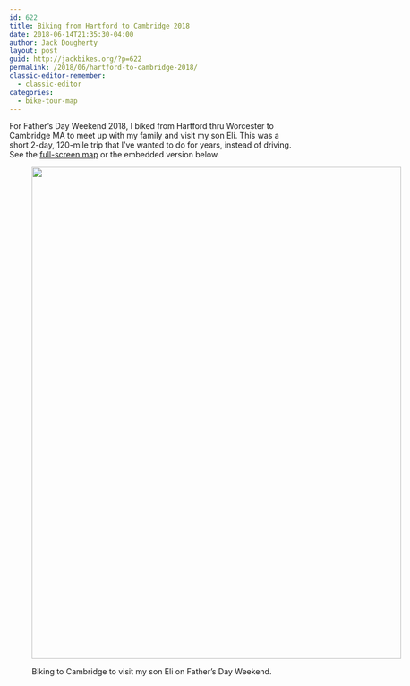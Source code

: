 ```yaml
---
id: 622
title: Biking from Hartford to Cambridge 2018
date: 2018-06-14T21:35:30-04:00
author: Jack Dougherty
layout: post
guid: http://jackbikes.org/?p=622
permalink: /2018/06/hartford-to-cambridge-2018/
classic-editor-remember:
  - classic-editor
categories:
  - bike-tour-map
---
```

For Father&#8217;s Day Weekend 2018, I biked from Hartford thru Worcester to Cambridge MA to meet up with my family and visit my son Eli. This was a short 2-day, 120-mile trip that I&#8217;ve wanted to do for years, instead of driving. See the [full-screen map](https://jackdougherty.github.io/bikemapcode/#8/42.276/-71.948) or the embedded version below.

<!-- iframe plugin v.4.4 wordpress.org/plugins/iframe/ --><figure id="attachment_627" aria-describedby="caption-attachment-627" style="width: 660px" class="wp-caption alignnone">

[<img class="size-large wp-image-627" src="https://jackbikes.org/wp-content/uploads/2018/06/2018-06-16-biking-to-eli-in-ma-e1559875519445-768x1024.jpg" alt="" width="660" height="880" srcset="https://jackbikes.org/wp-content/uploads/2018/06/2018-06-16-biking-to-eli-in-ma-e1559875519445-768x1024.jpg 768w, https://jackbikes.org/wp-content/uploads/2018/06/2018-06-16-biking-to-eli-in-ma-e1559875519445-225x300.jpg 225w" sizes="(max-width: 660px) 100vw, 660px" />](https://jackbikes.org/wp-content/uploads/2018/06/2018-06-16-biking-to-eli-in-ma-e1559875519445.jpg)<figcaption id="caption-attachment-627" class="wp-caption-text">Biking to Cambridge to visit my son Eli on Father&#8217;s Day Weekend.</figcaption></figure>